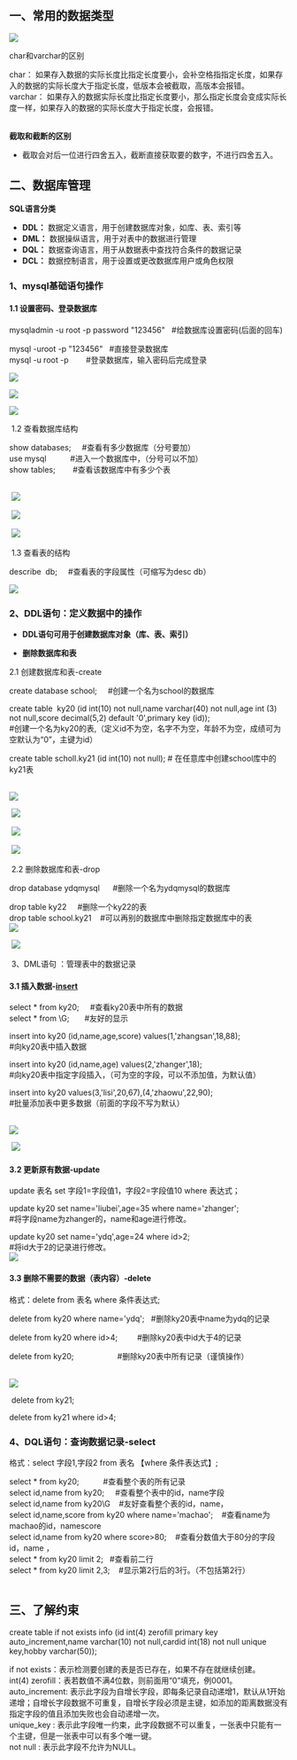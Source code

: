 ## 一、常用的数据类型

![](%E3%80%90MySql%E3%80%91mysql%E4%B9%8B%E5%9F%BA%E7%A1%80%E8%AF%AD%E5%8F%A5_mysql%20%E8%BE%93%E5%85%A5%E8%AF%AD%E5%8F%A5-CSDN%E5%8D%9A%E5%AE%A2/7d437d9a8d46438486db14ba44aade31.png)

char和varchar的区别

char： 如果存入数据的实际长度比指定长度要小，会补空格指指定长度，如果存入的数据的实际长度大于指定长度，低版本会被截取，高版本会报错。  
varchar： 如果存入的数据实际长度比指定长度要小，那么指定长度会变成实际长度一样，如果存入的数据的实际长度大于指定长度，会报错。  
 

**截取和截断的区别**

-   截取会对后一位进行四舍五入，截断直接获取要的数字，不进行四舍五入。

## 二、数据库管理

**SQL语言分类**

-   **DDL：** 数据定义语言，用于创建数据库对象，如库、表、索引等
-   **DML：** 数据操纵语言，用于对表中的数据进行管理
-   **DQL：** 数据查询语言，用于从数据表中查找符合条件的数据记录
-   **DCL：** 数据控制语言，用于设置或更改数据库用户或角色权限

### 1、mysql基础语句操作

#### 1.1 设置密码、登录数据库

mysqladmin -u root -p password "123456"   #给数据库设置密码(后面的回车)

mysql -uroot -p "123456"   #直接登录数据库  
mysql -u root -p        #登录数据库，输入密码后完成登录

![](%E3%80%90MySql%E3%80%91mysql%E4%B9%8B%E5%9F%BA%E7%A1%80%E8%AF%AD%E5%8F%A5_mysql%20%E8%BE%93%E5%85%A5%E8%AF%AD%E5%8F%A5-CSDN%E5%8D%9A%E5%AE%A2/f4b1deb469874c01933147eb6f6085c8.png)

![](%E3%80%90MySql%E3%80%91mysql%E4%B9%8B%E5%9F%BA%E7%A1%80%E8%AF%AD%E5%8F%A5_mysql%20%E8%BE%93%E5%85%A5%E8%AF%AD%E5%8F%A5-CSDN%E5%8D%9A%E5%AE%A2/60a57939780b4637b24bb226bea2263b.png)

![](%E3%80%90MySql%E3%80%91mysql%E4%B9%8B%E5%9F%BA%E7%A1%80%E8%AF%AD%E5%8F%A5_mysql%20%E8%BE%93%E5%85%A5%E8%AF%AD%E5%8F%A5-CSDN%E5%8D%9A%E5%AE%A2/a9490b3d73b04968b9579074ad36d91d.png)

 1.2 查看数据库结构

show databases;     #查看有多少数据库（分号要加）  
use mysql           #进入一个数据库中，（分号可以不加）  
show tables;        #查看该数据库中有多少个表  
 

 ![](%E3%80%90MySql%E3%80%91mysql%E4%B9%8B%E5%9F%BA%E7%A1%80%E8%AF%AD%E5%8F%A5_mysql%20%E8%BE%93%E5%85%A5%E8%AF%AD%E5%8F%A5-CSDN%E5%8D%9A%E5%AE%A2/ebe673bd87354a8291d38a7806fc96f6.png)

 ![](%E3%80%90MySql%E3%80%91mysql%E4%B9%8B%E5%9F%BA%E7%A1%80%E8%AF%AD%E5%8F%A5_mysql%20%E8%BE%93%E5%85%A5%E8%AF%AD%E5%8F%A5-CSDN%E5%8D%9A%E5%AE%A2/4b028647283f4a4fa68cbc9916e07327.png)

 ![](%E3%80%90MySql%E3%80%91mysql%E4%B9%8B%E5%9F%BA%E7%A1%80%E8%AF%AD%E5%8F%A5_mysql%20%E8%BE%93%E5%85%A5%E8%AF%AD%E5%8F%A5-CSDN%E5%8D%9A%E5%AE%A2/c2add064e2574c149243654d7b247a4f.png)

 1.3 查看表的结构

describe  db;     #查看表的字段属性（可缩写为desc db）

![](%E3%80%90MySql%E3%80%91mysql%E4%B9%8B%E5%9F%BA%E7%A1%80%E8%AF%AD%E5%8F%A5_mysql%20%E8%BE%93%E5%85%A5%E8%AF%AD%E5%8F%A5-CSDN%E5%8D%9A%E5%AE%A2/1b3ae18bafb84ac4b23de54726973e62.png)

### 2、DDL语句：定义数据中的操作

-   **DDL语句可用于创建数据库对象（库、表、索引）**
    
-   **删除数据库和表**
    

2.1 创建数据库和表-create

create database school;     #创建一个名为school的数据库

create table  ky20 (id int(10) not null,name varchar(40) not null,age int (3) not null,score decimal(5,2) default '0',primary key (id));          
#创建一个名为ky20的表,（定义id不为空，名字不为空，年龄不为空，成绩可为空默认为“0”，主键为id）

create table scholl.ky21 (id int(10) not null); # 在任意库中创建school库中的ky21表  
 

![](%E3%80%90MySql%E3%80%91mysql%E4%B9%8B%E5%9F%BA%E7%A1%80%E8%AF%AD%E5%8F%A5_mysql%20%E8%BE%93%E5%85%A5%E8%AF%AD%E5%8F%A5-CSDN%E5%8D%9A%E5%AE%A2/db38a5f1f11f45e99ace39aa900f923c.png)

 ![](%E3%80%90MySql%E3%80%91mysql%E4%B9%8B%E5%9F%BA%E7%A1%80%E8%AF%AD%E5%8F%A5_mysql%20%E8%BE%93%E5%85%A5%E8%AF%AD%E5%8F%A5-CSDN%E5%8D%9A%E5%AE%A2/1e796ce8db1d4f10b0aa9222de57afc9.png)

 ![](%E3%80%90MySql%E3%80%91mysql%E4%B9%8B%E5%9F%BA%E7%A1%80%E8%AF%AD%E5%8F%A5_mysql%20%E8%BE%93%E5%85%A5%E8%AF%AD%E5%8F%A5-CSDN%E5%8D%9A%E5%AE%A2/1aa9310a00414bacbc0ade69931e5d15.png)

 ![](%E3%80%90MySql%E3%80%91mysql%E4%B9%8B%E5%9F%BA%E7%A1%80%E8%AF%AD%E5%8F%A5_mysql%20%E8%BE%93%E5%85%A5%E8%AF%AD%E5%8F%A5-CSDN%E5%8D%9A%E5%AE%A2/1bae7a7d29c9470188fc15e049b66c7e.png)

 2.2 删除数据库和表-drop

drop database ydqmysql      #删除一个名为ydqmysql的数据库

drop table ky22     #删除一个ky22的表  
drop table school.ky21    #可以再别的数据库中删除指定数据库中的表  
![](%E3%80%90MySql%E3%80%91mysql%E4%B9%8B%E5%9F%BA%E7%A1%80%E8%AF%AD%E5%8F%A5_mysql%20%E8%BE%93%E5%85%A5%E8%AF%AD%E5%8F%A5-CSDN%E5%8D%9A%E5%AE%A2/4c88735516484485a552024c560cbcc3.png)

 ![](%E3%80%90MySql%E3%80%91mysql%E4%B9%8B%E5%9F%BA%E7%A1%80%E8%AF%AD%E5%8F%A5_mysql%20%E8%BE%93%E5%85%A5%E8%AF%AD%E5%8F%A5-CSDN%E5%8D%9A%E5%AE%A2/f35a07516f3f4a07a5e011b26dc08819.png)

 3、DML语句 ：管理表中的数据记录

#### 3.1 插入数据-[insert](https://so.csdn.net/so/search?q=insert&spm=1001.2101.3001.7020 "insert")

select \* from ky20;     #查看ky20表中所有的数据  
select \* from \\G;       #友好的显示

insert into ky20 (id,name,age,score) values(1,'zhangsan',18,88);     
#向ky20表中插入数据

insert into ky20 (id,name,age) values(2,'zhanger',18);  
#向ky20表中指定字段插入，（可为空的字段，可以不添加值，为默认值）

insert into ky20 values(3,'lisi',20,67),(4,'zhaowu',22,90);  
#批量添加表中更多数据（前面的字段不写为默认）  
 

![](%E3%80%90MySql%E3%80%91mysql%E4%B9%8B%E5%9F%BA%E7%A1%80%E8%AF%AD%E5%8F%A5_mysql%20%E8%BE%93%E5%85%A5%E8%AF%AD%E5%8F%A5-CSDN%E5%8D%9A%E5%AE%A2/9f327ea1f85a467088be40c4e3f8588a.png)

 ![](%E3%80%90MySql%E3%80%91mysql%E4%B9%8B%E5%9F%BA%E7%A1%80%E8%AF%AD%E5%8F%A5_mysql%20%E8%BE%93%E5%85%A5%E8%AF%AD%E5%8F%A5-CSDN%E5%8D%9A%E5%AE%A2/e104707e1e3d4afa872dfaa2f326c887.png)

#### 3.2 更新原有数据-update

update 表名 set 字段1=字段值1，字段2=字段值10 where 表达式；

update ky20 set name='liubei',age=35 where name='zhanger';  
#将字段name为zhanger的，name和age进行修改。

update ky20 set name='ydq',age=24 where id>2;  
#将id大于2的记录进行修改。  
![](%E3%80%90MySql%E3%80%91mysql%E4%B9%8B%E5%9F%BA%E7%A1%80%E8%AF%AD%E5%8F%A5_mysql%20%E8%BE%93%E5%85%A5%E8%AF%AD%E5%8F%A5-CSDN%E5%8D%9A%E5%AE%A2/f574b274a8874dbeb46b3a3adad63833.png)

#### 3.3 删除不需要的数据（表内容）-delete

格式：delete from 表名 where 条件表达式;

delete from ky20 where name='ydq';   #删除ky20表中name为ydq的记录

delete from ky20 where id>4;         #删除ky20表中id大于4的记录

delete from ky20;                    #删除ky20表中所有记录（谨慎操作）  
 

![](%E3%80%90MySql%E3%80%91mysql%E4%B9%8B%E5%9F%BA%E7%A1%80%E8%AF%AD%E5%8F%A5_mysql%20%E8%BE%93%E5%85%A5%E8%AF%AD%E5%8F%A5-CSDN%E5%8D%9A%E5%AE%A2/a0e3171fab0847a88a3138a3e7496c5e.png)

 delete from ky21;

delete from ky21 where id>4;

### 4、DQL语句：查询数据记录-select

格式：select 字段1,字段2 from 表名 【where 条件表达式】;

select \* from ky20;           #查看整个表的所有记录  
select id,name from ky20;     #查看整个表中的id，name字段  
select id,name from ky20\\G    #友好查看整个表的id，name，  
select id,name,score from ky20 where name='machao';    #查看name为machao的id，namescore  
select id,name from ky20 where score>80;    #查看分数值大于80分的字段id，name ，  
select \* from ky20 limit 2;   #查看前二行  
select \* from ky20 limit 2,3;    #显示第2行后的3行。（不包括第2行）  
 

## 三、了解约束

create table if not exists info (id int(4) zerofill primary key auto\_increment,name varchar(10) not null,cardid int(18) not null unique key,hobby varchar(50));

if not exists：表示检测要创建的表是否已存在，如果不存在就继续创建。  
int(4) zerofill：表若数值不满4位数，则前面用“0”填充，例0001。  
auto\_increment: 表示此字段为自增长字段，即每条记录自动递增1，默认从1开始递增；自增长字段数据不可重复，自增长字段必须是主键，如添加的距离数据没有指定字段的值且添加失败也会自动递增一次。  
unique\_key : 表示此字段唯一约束，此字段数据不可以重复，一张表中只能有一个主键，但是一张表中可以有多个唯一键。  
not null : 表示此字段不允许为NULL。